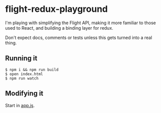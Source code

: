 # flight-redux-playground

I'm playing with simplifying the Flight API, making it more familiar to those used to React, and building a binding layer for redux.

Don't expect docs, comments or tests unless this gets turned into a real thing.

## Running it

```
$ npm i && npm run build
$ open index.html
$ npm run watch
```

## Modifying it

Start in [app.js](app.js).
